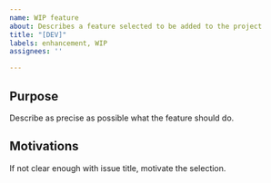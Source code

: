 ```yaml
---
name: WIP feature
about: Describes a feature selected to be added to the project
title: "[DEV]"
labels: enhancement, WIP
assignees: ''

---
```


## Purpose
Describe as precise as possible what the feature should do.

## Motivations
If not clear enough with issue title, motivate the selection.
